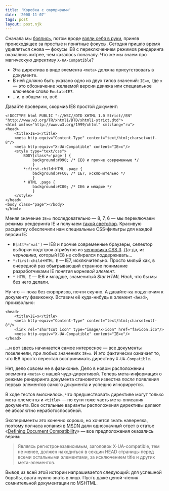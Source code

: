```yaml
---
title: 'Коробка с cюрпризами'
date: '2008-11-07'
tags: post
layout: post.njk
---
```


Сначала мы [боялись](/2008/08/im-not-coward-but-hell/), потом вроде [взяли себя в руки](/2008/09/ie-street-magic/), приняв происходящее за простые и понятные фокусы. Сегодня пришло время удивляться снова — фокусы IE8 с переключением режимов рендеринга оказались хитрее, чем казалось поначалу. Что же мы знаем про магическую директиву `X-UA-Compatible`?

- Эта директива в виде элемента `<meta>` должна присутствовать в документе.
- В ней должно быть указано одно из двух типов значений: `IE=x`, где `x` — это обозначение желаемой версии движка или специальное ключевое слово `EmulateIE7`.
- …и, в общем-то, всё.

Давайте проверим, скормив IE8 простой документ:

    <!DOCTYPE html PUBLIC "-//W3C//DTD XHTML 1.0 Strict//EN"
    "http://www.w3.org/TR/xhtml1/DTD/xhtml1-strict.dtd">
    <html xmlns="http://www.w3.org/1999/xhtml" xml:lang="ru">
    <head>
        <title>IE=x</title>
        <meta http-equiv="Content-Type" content="text/html;charset=utf-8"/>
        <meta http-equiv="X-UA-Compatible" content="IE=x"/>
        <style type="text/css">
            BODY[class*='page'] {
                background:#090; /* IE8 и прочие современные */
                }
            *:first-child+HTML .page {
                background:#FC0; /* IE7, исключительно */
                }
            * HTML .page {
                background:#C00; /* IE6 и младше */
                }
        </style>
    </head>
    <body class="page"></body>
    </html>

Меняя значение `IE=x` последовательно — 8, 7, 6 — мы переключаем режимы рендеринга IE и получаем [такой светофор](images/traffic-lights.png). Красивую расцветку обеспечили нам специальные CSS-фильтры для каждой версии IE:

- `E[att*='val']` — IE8 и прочие современные браузеры, селектор выборки подстрок атрибутов из [черновика CSS 3](http://www.w3.org/TR/css3-selectors/#attribute-substrings). Да-да, из _черновика_, который IE8 не собирался поддерживать…
- `*:first-child+HTML E` — IE7, исключительно. Просто милый хак, в очередной раз обыгрывающий странное понимание разработчиками IE понятия _корневой элемент_.
- `* HTML E` — IE6 и младше, знаменитый _Star HTML Hack_, что бы мы без него делали.

Ну что — пока без сюрпризов, почти скучно. А давайте-ка подключим к документу фавиконку. Вставим её куда-нибудь в элемент `<head>`, произвольно:

    <head>
        <title>IE=x</title>
        <meta http-equiv="Content-Type" content="text/html;charset=utf-8"/>
        <link rel="shortcut icon" type="image/x-icon" href="favicon.ico"/>
        <meta http-equiv="X-UA-Compatible" content="IE=x"/>
    </head>

…и вот здесь начинается самое интересное — все документы позеленели, при любых значениях `IE=x`. И это фактически означает то, что IE8 просто перестал воспринимать директиву `X-UA-Compatible`.

Нет, дело совсем не в фавиконке. Дело в новом расположении элемента `<meta>` с нашей чудо-директивой. Теперь мета-информация о режиме рендеринга документа становится известна _после_ появления первых элементов самого документа и успешно игнорируется.

В ходе тестов выяснилось, что предшествовать директиве могут только мета-элементы и `<title>` — по сути тоже часть мета-описания документа. Все остальные варианты расположения директивы делают её абсолютно неработоспособной.

Эксперименты это конечно хорошо, но хочется знать наверняка, поэтому полчаса копания в [MSDN](http://msdn.microsoft.com/) дали однозначный ответ в статье «[Defining Document Compatibility](http://msdn.microsoft.com/en-us/magazine/cc288325(VS.85).aspx)» — все предположения оказались верны:

> Являясь регистронезависимым, заголовок X-UA-compatible, тем не менее, должен находиться в секции HEAD страницы перед всеми остальными элементами, за исключением title и других мета-элементов.

Вывод из всей этой истории напрашивается следующий: для успешной борьбы, врага нужно знать в лицо. Пусть даже ценой чтения сомнительной документации по MSHTML.
